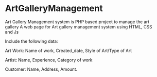 # ArtGalleryManagement
Art Gallery Management system is PHP based project to manage the art gallery
A web page for Art gallery management system using HTML, CSS and Js

      
Include the following data:


Art Work:
Name of work, Created_date, Style of Art/Type of Art


Artist:
Name, Experience, Category of work


Customer:
Name, Address, Amount.        


